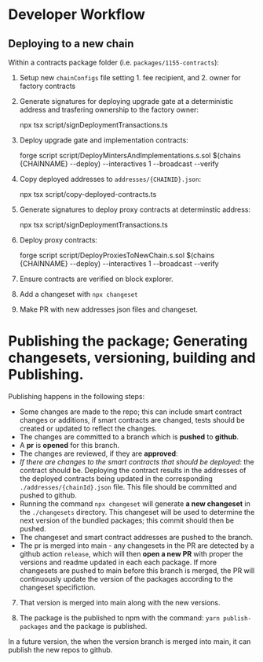 # Developer Workflow

## Deploying to a new chain

Within a contracts package folder (i.e. `packages/1155-contracts`):

1. Setup new `chainConfigs` file setting 1. fee recipient, and 2. owner for factory contracts
2. Generate signatures for deploying upgrade gate at a deterministic address and trasfering ownership to the factory owner:

    npx tsx script/signDeploymentTransactions.ts

3. Deploy upgrade gate and implementation contracts:

    forge script script/DeployMintersAndImplementations.s.sol  $(chains {CHAINNAME} --deploy) --interactives 1 --broadcast --verify

4. Copy deployed addresses to `addresses/{CHAINID}.json`:

    npx tsx script/copy-deployed-contracts.ts

5. Generate signatures to deploy proxy contracts at determinstic address:

    npx tsx script/signDeploymentTransactions.ts

6. Deploy proxy contracts:

    forge script script/DeployProxiesToNewChain.s.sol  $(chains {CHAINNAME} --deploy) --interactives 1 --broadcast --verify

7. Ensure contracts are verified on block explorer.
8. Add a changeset with `npx changeset`
9. Make PR with new addresses json files and changeset.

# Publishing the package; Generating changesets, versioning, building and Publishing.

Publishing happens in the following steps:

* Some changes are made to the repo; this can include smart contract changes or additions, if smart contracts are changed, tests should be created or updated to reflect the changes.
* The changes are committed to a branch which is **pushed** to **github**.
* A **pr** is **opened** for this branch.
* The changes are reviewed, if they are **approved**:
* *If there are changes to the smart contracts that should be deployed*: the contract should be. Deploying the contract results in the addresses of the deployed contracts being updated in the corresponding `./addresses/{chainId}.json` file. This file should be committed and pushed to github.
* Running the command `npx changeset` will generate **a new changeset** in the `./changesets` directory. This changeset will be used to determine the next version of the bundled packages; this commit should then be pushed.
* The changeset and smart contract addresses are pushed to the branch.
* The pr is merged into main - any changesets in the PR are detected by a github action `release`, which will then **open a new PR** with proper the versions and readme updated in each each package.   If more changesets are pushed to main before this branch is merged, the PR will continuously update the version of the packages according to the changeset specifiction.

7. That version is merged into main along with the new versions.

8. The package is the published to npm with the command: `yarn publish-packages` and the package is published.

In a future version, the when the version branch is merged into main, it can publish the new repos to github.